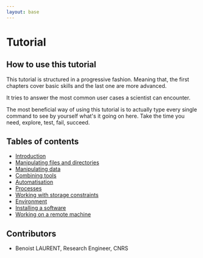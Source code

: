 ```yaml
---
layout: base
---
```


# Tutorial

## How to use this tutorial

This tutorial is structured in a progressive fashion.
Meaning that, the first chapters cover basic skills and the last one are more
advanced.

It tries to answer the most common user cases a scientist can encounter.

The most beneficial way of using this tutorial is to actually type every
single command to see by yourself what's it going on here.
Take the time you need, explore, test, fail, succeed.

## Tables of contents

- [Introduction](introduction)
- [Manipulating files and directories](manipulating_files_and_directories)
- [Manipulating data](manipulating_data)
- [Combining tools](combining_tools)
- [Automatisation](automatisation)
- [Processes](processes)
- [Working with storage constraints](working_with_storage_constraints)
- [Environment](environment)
- [Installing a software](installing_a_software)
- [Working on a remote machine](working_on_a_remote_machine)


## Contributors

- Benoist LAURENT, Research Engineer, CNRS